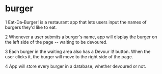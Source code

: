 # burger
1 Eat-Da-Burger! is a restaurant app that lets users input the names of burgers they'd like to eat.

2 Whenever a user submits a burger's name,  app will display the burger on the left side of the page -- waiting to be devoured.


3 Each burger in the waiting area also has a Devour it! button. When the user clicks it, the burger will move to the right side of the page.


4 App will store every burger in a database, whether devoured or not.
